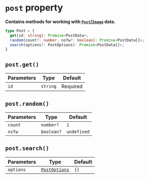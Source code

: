 <script setup>
import HrefBadge from '../components/HrefBadge.vue'
</script>

# `post` property
**Contains methods for working with [`Post`/`Image`](https://docs.nekos.moe/structures.html#post-image-data) data.**
```ts
type Post = {
  get(id: string): Promise<PostData>;
  random(count?: number, nsfw?: boolean): Promise<PostData[]>;
  search(options?: PostOptions): Promise<PostData[]>;
}
```

## `post.get()` <Badge type="info" text="async" /> <HrefBadge text="PostData" link="/reference/types/data#postdata" />
| Parameters | Type     | Default  |
| ---------- | -------- | -------- |
| `id`       | `string` | Required |

## `post.random()` <Badge type="info" text="async" /> <HrefBadge text="Array&lt;PostData&gt;" link="/reference/types/data#postdata" />
| Parameters | Type       | Default     |
| ---------- | ---------- | ----------- |
| `count`    | `number?`  | `1`         |
| `nsfw`     | `boolean?` | `undefined` |

## `post.search()` <Badge type="info" text="async" /> <HrefBadge text="Array&lt;PostData&gt;" link="/reference/types/data#postdata" />
| Parameters | Type                                                  | Default  |
| ---------- | ----------------------------------------------------- | -------- |
| `options`  | [`PostOptions`](/reference/types/options#postoptions) | `{}`     |
